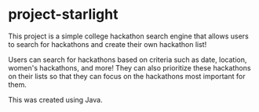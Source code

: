 # project-starlight
This project is a simple college hackathon search engine that allows users to search for hackathons and create their own hackathon list!

Users can search for hackathons based on criteria such as date, location, women's hackathons, and more! They can also prioritize these hackathons on their lists so that they can focus on the hackathons most important for them.

This was created using Java.
